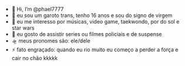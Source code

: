 - 👋 Hi, I’m @phael7777
- 👀 eu sou um garoto trans, tenho 16 anos e sou do signo de virgem
- 🌱 eu me interesso por músicas, video game, taekwondo, por do sol e star wars
- 💞️ eu gosto de assistir series ou filmes policiais e de suspense 
- 🛸 meus pronomes são: ele/dele 
- ⚡ fato engraçado: quando eu rio muito eu começo a perder a força e cair no chão kkkkk



